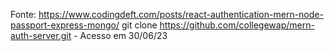 Fonte: https://www.codingdeft.com/posts/react-authentication-mern-node-passport-express-mongo/
       git clone https://github.com/collegewap/mern-auth-server.git - Acesso em 30/06/23